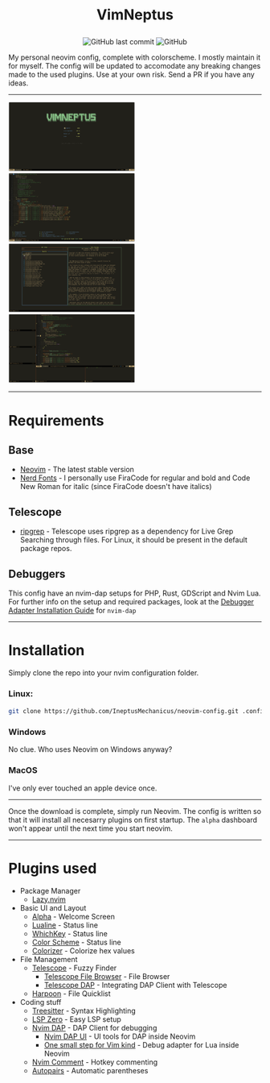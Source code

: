 # <p align="center">VimNeptus</p>

<p align="center">
<img alt="GitHub last commit" src="https://img.shields.io/github/last-commit/IneptusMechanicus/neovim-config?style=for-the-badge">
<img alt="GitHub" src="https://img.shields.io/github/license/IneptusMechanicus/neovim-config?style=for-the-badge">
</p>
My personal neovim config, complete with colorscheme. I mostly maintain it for myself. The config will be updated to accomodate any breaking changes made to the used plugins. Use at your own risk. Send a PR if you have any ideas. 

---

<img src="img/img-1.png" style="width: 50%; height: auto;">
<img src="img/img-2.png" style="width: 50%; height: auto;">
<img src="img/img-3.png" style="width: 50%; height: auto;">
<img src="img/img-4.png" style="width: 50%; height: auto;">

---

# Requirements

## Base
* [Neovim](https://github.com/neovim/neovim/releases/latest) - The latest stable version
* [Nerd Fonts](https://www.nerdfonts.com/font-downloads) - I personally use FiraCode for regular and bold and Code New Roman for italic (since FiraCode doesn't have italics)

## Telescope
* [ripgrep](https://github.com/BurntSushi/ripgrep) - Telescope uses ripgrep as a dependency for Live Grep Searching through files. For Linux, it should be present in the default package repos.

## Debuggers
This config have an nvim-dap setups for PHP, Rust, GDScript and Nvim Lua.
For further info on the setup and required packages, look at the [Debugger Adapter Installation Guide](https://github.com/mfussenegger/nvim-dap/wiki/Debug-Adapter-installation) for `nvim-dap`

---

# Installation

Simply clone the repo into your nvim configuration folder.

### Linux:

```bash
git clone https://github.com/IneptusMechanicus/neovim-config.git .config/nvim
```
### Windows

No clue. Who uses Neovim on Windows anyway?

### MacOS

I've only ever touched an apple device once.

---

Once the download is complete, simply run Neovim. The config is written so that it will install all necesarry plugins on first startup. The `alpha` dashboard won't appear until the next time you start neovim.

---

# Plugins used

* Package Manager
  * [Lazy.nvim](https://github.com/folke/lazy.nvim)
* Basic UI and Layout
  * [Alpha](https://github.com/goolord/alpha-nvim) - Welcome Screen
  * [Lualine](https://github.com/nvim-lualine/lualine.nvim) - Status line
  * [WhichKey](https://github.com/folke/which-key.nvm) - Status line
  * [Color Scheme](https://github.com/IneptusMechanicus/mechanicus.nvim) - Status line
  * [Colorizer](https://github.com/NvChad/nvim-colorizer.lua) - Colorize hex values
* File Management
  * [Telescope](https://github.com/nvim-telescope/telescope.nvim) - Fuzzy Finder
    * [Telescope File Browser](https://github.com/nvim-telescope/telescope-file-browser.nvim) - File Browser
    * [Telescope DAP](https://github.com/nvim-telescope/telescope-dap.nvim) - Integrating DAP Client with Telescope
  * [Harpoon](https://github.com/ThePrimeagen/harpoon) - File Quicklist
* Coding stuff
  * [Treesitter](https://github.com/nvim-treesitter/nvim-treesitter) - Syntax Highlighting
  * [LSP Zero](https://github.com/VonHeikemen/lsp-zero.nvim) - Easy LSP setup
  * [Nvim DAP](https://github.com/mfussenegger/nvim-dap) - DAP Client for debugging
    * [Nvim DAP UI](https://github.com/rcarriga/nvim-dap-ui) - UI tools for DAP inside Neovim
    * [One small step for Vim kind](https://github.com/jbyuki/one-small-step-for-vimkind) - Debug adapter for Lua inside Neovim
  * [Nvim Comment](https://github.com/terrortylor/nvim-comment) - Hotkey commenting
  * [Autopairs](https://github.com/windwp/nvim-autopairs) - Automatic parentheses
